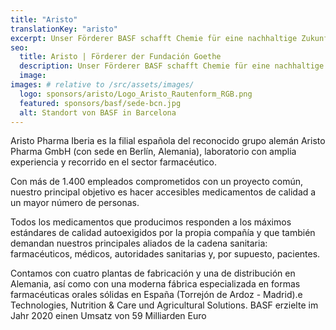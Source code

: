 ```yaml
---
title: "Aristo"
translationKey: "aristo"
excerpt: Unser Förderer BASF schafft Chemie für eine nachhaltige Zukunft. Wirtschaftlichen Erfolg wird mit Umweltschutz und sozialer Verantwortung verbunden.
seo:
  title: Aristo | Förderer der Fundación Goethe
  description: Unser Förderer BASF schafft Chemie für eine nachhaltige Zukunft. Wirtschaftlichen Erfolg wird mit Umweltschutz und sozialer Verantwortung verbunden.
  image:
images: # relative to /src/assets/images/
  logo: sponsors/aristo/Logo_Aristo_Rautenform_RGB.png
  featured: sponsors/basf/sede-bcn.jpg
  alt: Standort von BASF in Barcelona
---
```


Aristo Pharma Iberia es la filial española del reconocido grupo alemán Aristo Pharma GmbH (con sede en Berlín, Alemania), laboratorio con amplia experiencia y recorrido en el sector farmacéutico.

Con más de 1.400 empleados comprometidos con un proyecto común, nuestro principal objetivo es hacer accesibles medicamentos de calidad a un mayor número de personas.

Todos los medicamentos que producimos responden a los máximos estándares de calidad autoexigidos por la propia compañía y que también demandan nuestros principales aliados de la cadena sanitaria: farmacéuticos, médicos, autoridades sanitarias y, por supuesto, pacientes.

Contamos con cuatro plantas de fabricación y una de distribución en Alemania, así como con una moderna fábrica especializada en formas farmacéuticas orales sólidas en España (Torrejón de Ardoz - Madrid).e Technologies, Nutrition & Care und Agricultural Solutions. BASF erzielte im Jahr 2020 einen Umsatz von 59 Milliarden Euro
